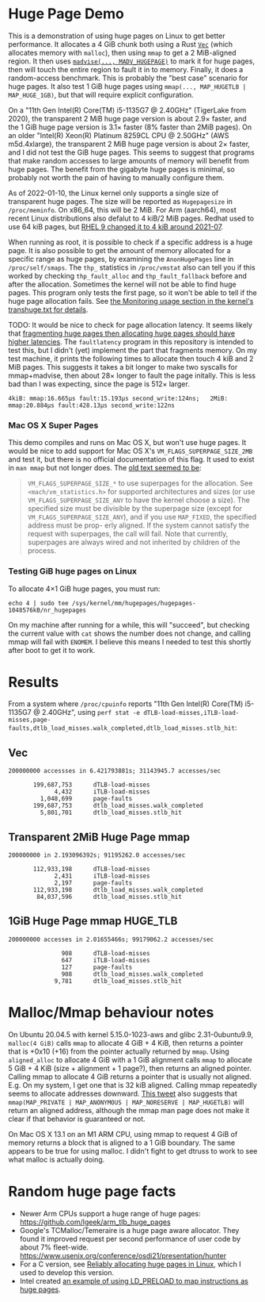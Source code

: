 # Huge Page Demo

This is a demonstration of using huge pages on Linux to get better performance. It allocates a 4 GiB chunk both using a Rust [`Vec`](https://doc.rust-lang.org/std/vec/struct.Vec.html) (which allocates memory with `malloc`), then using `mmap` to get a 2 MiB-aligned region. It then uses [`madvise(..., MADV_HUGEPAGE)`](https://man7.org/linux/man-pages/man2/madvise.2.html) to mark it for huge pages, then will touch the entire region to fault it in to memory. Finally, it does a random-access benchmark. This is probably the "best case" scenario for huge pages. It also test 1 GiB huge pages using `mmap(..., MAP_HUGETLB | MAP_HUGE_1GB)`, but that will require explicit configuration.

On a "11th Gen Intel(R) Core(TM) i5-1135G7 @ 2.40GHz" (TigerLake from 2020), the transparent 2 MiB huge page version is about 2.9× faster, and the 1 GiB huge page version is 3.1× faster (8% faster than 2MiB pages). On an older "Intel(R) Xeon(R) Platinum 8259CL CPU @ 2.50GHz" (AWS m5d.4xlarge), the transparent 2 MiB huge page version is about 2× faster, and I did not test the GiB huge pages. This seems to suggest that programs that make random accesses to large amounts of memory will benefit from huge pages. The benefit from the gigabyte huge pages is minimal, so probably not worth the pain of having to manually configure them.

As of 2022-01-10, the Linux kernel only supports a single size of transparent huge pages. The size will be reported as `Hugepagesize` in `/proc/meminfo`. On x86_64, this will be 2 MiB. For Arm (aarch64), most recent Linux distributions also defalut to 4 kiB/2 MiB pages. Redhat used to use 64 kiB pages, but [RHEL 9 changed it to 4 kiB around 2021-07](https://bugzilla.redhat.com/show_bug.cgi?id=1978730).

When running as root, it is possible to check if a specific address is a huge page. It is also possible to get the amount of memory allocated for a specific range as huge pages, by examining the `AnonHugePages` line in `/proc/self/smaps`. The `thp_` statistics in `/proc/vmstat` also can tell you if this worked by checking `thp_fault_alloc` and `thp_fault_fallback` before and after the allocation. Sometimes the kernel will not be able to find huge pages. This program only tests the first page, so it won't be able to tell if the huge page allocation fails. See [the Monitoring usage section in the kernel's transhuge.txt for details](https://www.kernel.org/doc/Documentation/vm/transhuge.txt).

TODO: It would be nice to check for page allocation latency. It seems likely that [fragmenting huge pages then allocating huge pages should have higher latencies](https://nitingupta.dev/post/linux-kernel-hugepage-allocation-latencies/). The `faultlatency` program in this repository is intended to test this, but I didn't (yet) implement the part that fragments memory. On my test machine, it prints the following times to allocate then touch 4 kiB and 2 MiB pages. This suggests it takes a bit longer to make two syscalls for mmap+madvise, then about 28× longer to fault the page initally. This is less bad than I was expecting, since the page is 512× larger.

```
4kiB: mmap:16.665µs fault:15.193µs second_write:124ns;   2MiB: mmap:20.884µs fault:428.13µs second_write:122ns
```


### Mac OS X Super Pages

This demo compiles and runs on Mac OS X, but won't use huge pages. It would be nice to add support for Mac OS X's `VM_FLAGS_SUPERPAGE_SIZE_2MB` and test it, but there is no official documentation of this flag. It used to exist in `man mmap` but not longer does. The [old text seemed to be](https://www.unix.com/man-page/osx/2/mmap):

> `VM_FLAGS_SUPERPAGE_SIZE_*` to use superpages for the allocation.  See `<mach/vm_statistics.h>` for supported architectures
and sizes (or use `VM_FLAGS_SUPERPAGE_SIZE_ANY` to have the kernel choose a size).  The specified size must be divisible by
the superpage size (except for `VM_FLAGS_SUPERPAGE_SIZE_ANY`), and if you use `MAP_FIXED`, the specified address must be prop-
erly aligned. If the system cannot satisfy the request with superpages, the call will fail. Note that currently, superpages
are always wired and not inherited by children of the process.



### Testing GiB huge pages on Linux

To allocate 4×1 GiB huge pages, you must run:

```
echo 4 | sudo tee /sys/kernel/mm/hugepages/hugepages-1048576kB/nr_hugepages
```

On my machine after running for a while, this will "succeed", but checking the current value with `cat` shows the number does not change, and calling mmap will fail with `ENOMEM`. I believe this means  I needed to test this shortly after boot to get it to work.


# Results

From a system where `/proc/cpuinfo` reports "11th Gen Intel(R) Core(TM) i5-1135G7 @ 2.40GHz", using `perf stat -e dTLB-load-misses,iTLB-load-misses,page-faults,dtlb_load_misses.walk_completed,dtlb_load_misses.stlb_hit`:

## Vec

```
200000000 accessses in 6.421793881s; 31143945.7 accesses/sec

       199,687,753      dTLB-load-misses
             4,432      iTLB-load-misses
         1,048,699      page-faults
       199,687,753      dtlb_load_misses.walk_completed
         5,801,701      dtlb_load_misses.stlb_hit
```

## Transparent 2MiB Huge Page mmap

```
200000000 in 2.193096392s; 91195262.0 accesses/sec

       112,933,198      dTLB-load-misses
             2,431      iTLB-load-misses
             2,197      page-faults
       112,933,198      dtlb_load_misses.walk_completed
        84,037,596      dtlb_load_misses.stlb_hit
```

## 1GiB Huge Page mmap HUGE_TLB

```
200000000 accesses in 2.01655466s; 99179062.2 accesses/sec

               908      dTLB-load-misses
               647      iTLB-load-misses
               127      page-faults
               908      dtlb_load_misses.walk_completed
             9,781      dtlb_load_misses.stlb_hit
```


# Malloc/Mmap behaviour notes

On Ubuntu 20.04.5 with kernel 5.15.0-1023-aws and glibc 2.31-0ubuntu9.9, `malloc(4 GiB)` calls `mmap` to allocate 4 GiB + 4 KiB, then returns a pointer that is +0x10 (+16) from the pointer actually returned by `mmap`. Using `aligned_alloc` to allocate 4 GiB with a 1 GiB alignment calls `mmap` to allocate 5 GiB + 4 KiB (size + alignment + 1 page?), then returns an aligned pointer. Calling mmap to allocate 4 GiB returns a pointer that is usually not aligned. E.g. On my system, I get one that is 32 kiB aligned. Calling mmap repeatedly seems to allocate addresses downward. [This tweet](https://twitter.com/pkhuong/status/1462988088070791173) also suggests that `mmap(MAP_PRIVATE | MAP_ANONYMOUS | MAP_NORESERVE | MAP_HUGETLB)` will return an aligned address, although the mmap man page does not make it clear if that behavior is guaranteed or not.

On Mac OS X 13.1 on an M1 ARM CPU, using mmap to request 4 GiB of memory returns a block that is aligned to a 1 GiB boundary. The same appears to be true for using malloc. I didn't fight to get dtruss to work to see what malloc is actually doing.


# Random huge page facts

* Newer Arm CPUs support a huge range of huge pages: https://github.com/lgeek/arm_tlb_huge_pages
* Google's TCMalloc/Temeraire is a huge page aware allocator. They found it improved request per second performance of user code by about 7% fleet-wide. https://www.usenix.org/conference/osdi21/presentation/hunter
* For a C version, see [Reliably allocating huge pages in Linux](https://mazzo.li/posts/check-huge-page.html), which I used to develop this version.
* Intel created [an example of using LD_PRELOAD to map instructions as huge pages](https://github.com/intel/iodlr/tree/master/large_page-c).